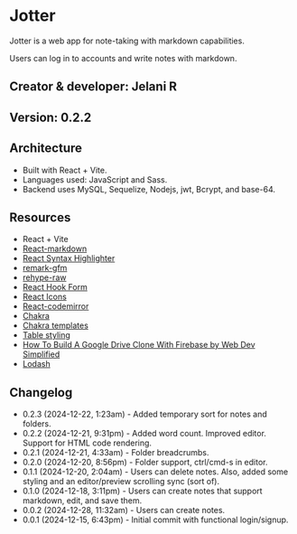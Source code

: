 # Jotter

Jotter is a web app for note-taking with markdown capabilities.

Users can log in to accounts and write notes with markdown.

## Creator & developer: Jelani R

## Version: 0.2.2

## Architecture

- Built with React + Vite.
- Languages used: JavaScript and Sass.
- Backend uses MySQL, Sequelize, Nodejs, jwt, Bcrypt, and base-64.

## Resources

- React + Vite
- [React-markdown](https://www.npmjs.com/package/react-markdown)
- [React Syntax Highlighter](https://github.com/react-syntax-highlighter/react-syntax-highlighter)
- [remark-gfm](https://github.com/remarkjs/remark-gfm)
- [rehype-raw](https://www.npmjs.com/package/rehype-raw)
- [React Hook Form](https://react-hook-form.com/)
- [React Icons](https://react-icons.github.io/react-icons/)
- [React-codemirror](https://uiwjs.github.io/react-codemirror/)
- [Chakra](https://www.chakra-ui.com/docs/get-started/installation)
- [Chakra templates](https://chakra-templates.vercel.app/navigation/navbar)
- [Table styling](https://dev.to/letsbsocial1/how-to-add-tables-to-react-markdown-21lc)
- [How To Build A Google Drive Clone With Firebase by Web Dev Simplified](https://youtu.be/6XTRElVAZ9Y)
- [Lodash](https://lodash.com/)

## Changelog

- 0.2.3 (2024-12-22, 1:23am) - Added temporary sort for notes and folders.
- 0.2.2 (2024-12-21, 9:31pm) - Added word count. Improved editor. Support for HTML code rendering.
- 0.2.1 (2024-12-21, 4:33am) - Folder breadcrumbs.
- 0.2.0 (2024-12-20, 8:56pm) - Folder support, ctrl/cmd-s in editor.
- 0.1.1 (2024-12-20, 2:04am) - Users can delete notes. Also, added some styling and an editor/preview scrolling sync (sort of).
- 0.1.0 (2024-12-18, 3:11pm) - Users can create notes that support markdown, edit, and save them.
- 0.0.2 (2024-12-28, 11:32am) - Users can create notes.
- 0.0.1 (2024-12-15, 6:43pm) - Initial commit with functional login/signup.

